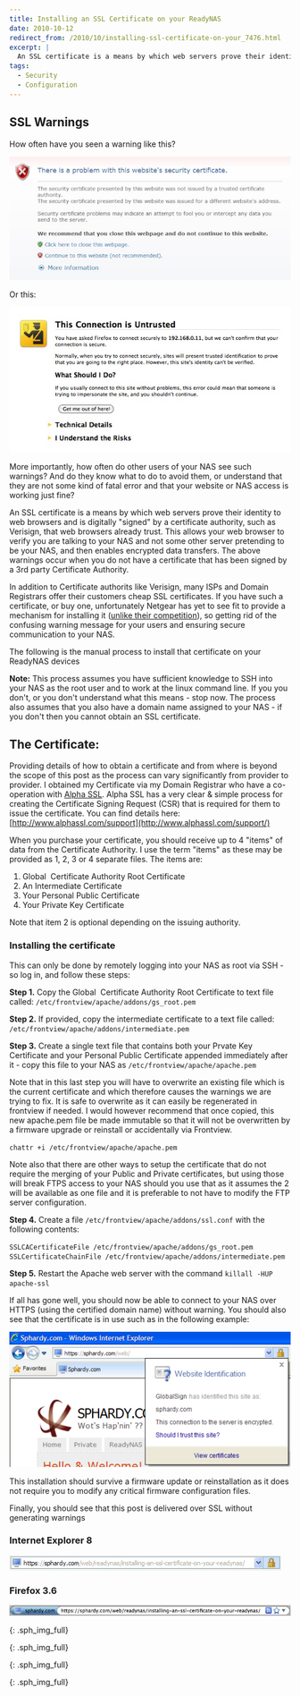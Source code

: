 ```yaml
---
title: Installing an SSL Certificate on your ReadyNAS
date: 2010-10-12
redirect_from: /2010/10/installing-ssl-certificate-on-your_7476.html
excerpt: |
  An SSL certificate is a means by which web servers prove their identity to web browsers and is digitally "signed" by a certificate authority, such as Verisign, that web browsers already trust.
tags:
  - Security
  - Configuration
---
```


## SSL Warnings

How often have you seen a warning like this?

![IE SSL Warning][]

Or this:

![FF SSL Warning][]

More importantly, how often do other users of your NAS see such warnings? And do they know what to do to avoid them, or understand that they are not some kind of fatal error and that your website or NAS access is working just fine?

An SSL certificate is a means by which web servers prove their identity to web browsers and is digitally "signed" by a certificate authority, such as Verisign, that web browsers already trust. This allows your web browser to verify you are talking to your NAS and not some other server pretending to be your NAS, and then enables encrypted data transfers. The above warnings occur when you do not have a certificate that has been signed by a 3rd party Certificate Authority.

In addition to Certificate authorits like Verisign, many ISPs and Domain Registrars offer their customers cheap SSL certificates. If you have such a certificate, or buy one, unfortunately Netgear has yet to see fit to provide a mechanism for installing it ([unlike their competition](http://docs.qnap.com/nas/eng/index.html?virtual_host.htm)), so getting rid of the confusing warning message for your users and ensuring secure communication to your NAS.

The following is the manual process to install that certificate on your ReadyNAS devices

**Note:** This process assumes you have sufficient knowledge to SSH into your NAS as the root user and to work at the linux command line. If you you don't, or you don't understand what this means - stop now. The process also assumes that you also have a domain name assigned to your NAS - if you don't then you cannot obtain an SSL certificate.

## The Certificate:

Providing details of how to obtain a certificate and from where is beyond the scope of this post as the process can vary significantly from provider to provider. I obtained my Certificate via my Domain Registrar who have a co-operation with [Alpha SSL](http://www.alphassl.com/). Alpha SSL has a very clear & simple process for creating the Certificate Signing Request (CSR) that is required for them to issue the certificate. You can find details here: [http://www.alphassl.com/support](http://www.alphassl.com/support/)

When you purchase your certificate, you should receive up to 4 "items" of data from the Certificate Authority. I use the term "items" as these may be provided as 1, 2, 3 or 4 separate files. The items are:

1. Global  Certificate Authority Root Certificate
2. An Intermediate Certificate
3. Your Personal Public Certificate
4. Your Private Key Certificate

Note that item 2 is optional depending on the issuing authority.

###  Installing the certificate

This can only be done by remotely logging into your NAS as root via SSH - so log in, and follow these steps:

**Step 1.** Copy the Global  Certificate Authority Root Certificate to text file called: `/etc/frontview/apache/addons/gs_root.pem`

**Step 2.** If provided, copy the intermediate certificate to a text file called: `/etc/frontview/apache/addons/intermediate.pem`

**Step 3.** Create a single text file that contains both your Prvate Key Certificate and your Personal Public Certificate appended immediately after it - copy this file to your NAS as `/etc/frontview/apache/apache.pem`

Note that in this last step you will have to overwrite an existing file which is the current certificate and which therefore causes the warnings we are trying to fix. It is safe to overwrite as it can easily be regenerated in frontview if needed. I would however recommend that once copied, this new apache.pem file be made immutable so that it will not be overwritten by a firmware upgrade or reinstall or accidentally via Frontview.

`chattr +i /etc/frontview/apache/apache.pem`

Note also that there are other ways to setup the certificate that do not require the merging of your Public and Private certificates, but using those will break FTPS access to your NAS should you use that as it assumes the 2 will be available as one file and it is preferable to not have to modify the FTP server configuration.

**Step 4.** Create a file `/etc/frontview/apache/addons/ssl.conf` with the following contents:

`SSLCACertificateFile /etc/frontview/apache/addons/gs_root.pem`
`SSLCertificateChainFile /etc/frontview/apache/addons/intermediate.pem`

**Step 5.** Restart the Apache web server with the command `killall -HUP apache-ssl`

If all has gone well, you should now be able to connect to your NAS over HTTPS (using the certified domain name) without warning. You should also see that the certificate is in use such as in the following example:

![IE SSL Valid][]

This installation should survive a firmware update or reinstallation as it does not require you to modify any critical firmware configuration files.

Finally, you should see that this post is delivered over SSL without generating warnings

###  Internet Explorer 8

![IE Screenshot][]

###  Firefox 3.6

![FF Screenshot][]

[IE SSL Valid]:   /assets/images/readynas/iessl.png
{: .sph_img_full}

[IE SSL Warning]: /assets/images/readynas/iesslwarning.jpg

[FF SSL Warning]: /assets/images/readynas/ffsslwarning.jpg
{: .sph_img_full}

[IE Screenshot]:  /assets/images/readynas/Screen-shot-2010-10-14-at-14.54.58.jpg
{: .sph_img_full}

[FF Screenshot]:  /assets/images/readynas/Screen-shot-2010-10-14-at-14.54.10.jpg
{: .sph_img_full}
